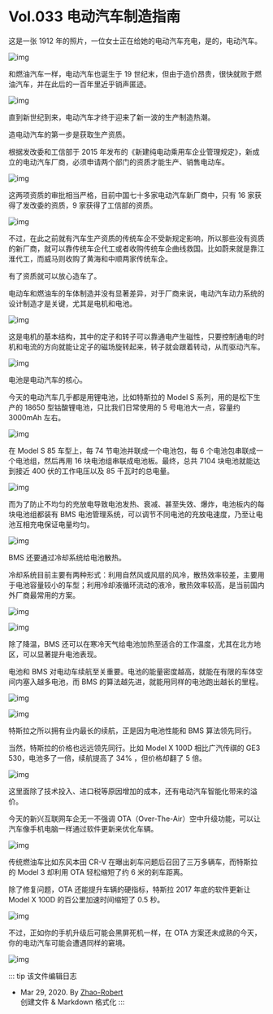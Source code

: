# Vol.033 电动汽车制造指南

这是一张 1912 年的照片，一位女士正在给她的电动汽车充电，是的，电动汽车。

![img](https://paperclip.host/static/U6yRaDu1NaY8y3ae9stIQkl9uOAbb5icyxDKlIpEm2bY4zNEJUN5OUcMqurKZdSEZVgicHuLqCqkLS88MHhrPSibA.jpg)

和燃油汽车一样，电动汽车也诞生于 19 世纪末，但由于造价昂贵，很快就败于燃油汽车，并在此后的一百年里近乎销声匿迹。

![img](https://paperclip.host/static/U6yRaDu1NaY8y3ae9stIQkl9uOAbb5icyCMRanbhBVwZHSlUia801l3zUTuXGbqqhO3EGcQDoFibWcBEmEzicXicD5A.gif)

直到新世纪到来，电动汽车才终于迎来了新一波的生产制造热潮。

造电动汽车的第一步是获取生产资质。

根据发改委和工信部于 2015 年发布的《新建纯电动乘用车企业管理规定》，新成立的电动汽车厂商，必须申请两个部门的资质才能生产、销售电动车。

![img](https://paperclip.host/static/U6yRaDu1NaY8y3ae9stIQkl9uOAbb5icy8WRHyM77ia2Re9Vr6SuppfDvXzJg1RkY3n8wiaia4NKSZWP78TXdTmrGg.gif)

这两项资质的审批相当严格，目前中国七十多家电动汽车新厂商中，只有 16 家获得了发改委的资质，9 家获得了工信部的资质。

![img](https://paperclip.host/static/U6yRaDu1NaY8y3ae9stIQkl9uOAbb5icy0COw5931DeTib3OQCONLceJWrqibf4ATqPznO6AMLM4BXj7LhoQTficXw.png)

不过，在此之前就有汽车生产资质的传统车企不受新规定影响，所以那些没有资质的新厂商，就可以靠传统车企代工或者收购传统车企曲线救国。比如蔚来就是靠江淮代工，而威马则收购了黄海和中顺两家传统车企。

有了资质就可以放心造车了。

电动车和燃油车的车体制造并没有显著差异，对于厂商来说，电动汽车动力系统的设计制造才是关键，尤其是电机和电池。

![img](https://paperclip.host/static/U6yRaDu1NaY8y3ae9stIQkl9uOAbb5icyQdCNhic58eCiaibEXiapIPIEJ2MrrFfSer5sP2wHlxueZS3qiayos4GRwaw.jpg)

这是电机的基本结构，其中的定子和转子可以靠通电产生磁性，只要控制通电的时机和电流的方向就能让定子的磁场旋转起来，转子就会跟着转动，从而驱动汽车。

![img](https://paperclip.host/static/U6yRaDu1NaY8y3ae9stIQkl9uOAbb5icykCvsSl8CTYyLJBy5sofXFWvZk5gq8nzfOdLpZKDmD3xsfYrMO0JlJA.gif)

电池是电动汽车的核心。

今天的电动汽车几乎都是用锂电池，比如特斯拉的 Model S 系列，用的是松下生产的 18650 型钴酸锂电池，只比我们日常使用的 5 号电池大一点，容量约 3000mAh 左右。

![img](https://paperclip.host/static/U6yRaDu1NaY8y3ae9stIQkl9uOAbb5icyicuPa9MH59sXX8FAw0ibMNvKXKjyqgjjA04NFtmnia6ROgrEfhgyHGJTw.png)

在 Model S 85 车型上，每 74 节电池并联成一个电池包，每 6 个电池包串联成一个电池组，然后再用 16 块电池组串联成电池板。最终，总共 7104 块电池就能达到接近 400 伏的工作电压以及 85 千瓦时的总电量。

![img](https://paperclip.host/static/U6yRaDu1NaY8y3ae9stIQkl9uOAbb5icyGhHHfdyYhN9nIrOlJdEYCEKTQx9NWclkrVZXZD2dnEyLzxDYvlDLuA.gif)

而为了防止不均匀的充放电导致电池发热、衰减、甚至失效、爆炸，电池板内的每块电池组都装有 BMS 电池管理系统，可以调节不同电池的充放电速度，乃至让电池互相充电保证电量均匀。

![img](https://paperclip.host/static/U6yRaDu1NaY8y3ae9stIQkl9uOAbb5icy5SiaWNIa1P2HJicJVsye1GqMP3z5qAR2lTTCS6DvedV8eVu5vZicnbqFg.gif)

BMS 还要通过冷却系统给电池散热。

冷却系统目前主要有两种形式：利用自然风或风扇的风冷，散热效率较差，主要用于电池容量较小的车型；利用冷却液循环流动的液冷，散热效率较高，是当前国内外厂商最常用的方案。

![img](https://paperclip.host/static/U6yRaDu1NaY8y3ae9stIQkl9uOAbb5icyXFqnzrEF6O3kUGaicfDF3URq1kibWhvQmA4B4a5LnCG0xRoKIUxcZia3g.gif)

![img](https://paperclip.host/static/U6yRaDu1NaY8y3ae9stIQkl9uOAbb5icycadxQUibg7UP2fUG1ykAicRXBibTNyQCAveIUibu3QDt0pV2ia2Fybs47AQ.gif)

除了降温，BMS 还可以在寒冷天气给电池加热至适合的工作温度，尤其在北方地区，可以显著提升电池表现。

电池和 BMS 对电动车续航至关重要。电池的能量密度越高，就能在有限的车体空间内塞入越多电池，而 BMS 的算法越先进，就能用同样的电池跑出越长的里程。

![img](https://paperclip.host/static/U6yRaDu1NaY8y3ae9stIQkl9uOAbb5icy6icOIoWibFLZxz7lb7o6OMI8wyI9LU8NicmcAfnIq5pGxMZCTnqu2MMFw.png)

![img](https://paperclip.host/static/U6yRaDu1NaY8y3ae9stIQkl9uOAbb5icyQbKbbPVgQAS316eAMZ5iaKaC9ktXP2ibBbcxvMjXF94s3oDxI3dwS21w.png)

特斯拉之所以拥有业内最长的续航，正是因为电池性能和 BMS 算法领先同行。

当然，特斯拉的价格也远远领先同行。比如 Model X 100D 相比广汽传祺的 GE3 530，电池多了一倍，续航提高了 34% ，但价格却翻了 5 倍。

![img](https://paperclip.host/static/U6yRaDu1NaY8y3ae9stIQkl9uOAbb5icyyScG5wrz85ok0rKgm8WcPn4t09hCL7vB8hs1XicVBvTqh3glDCFyqmg.png)

这里面除了技术投入、进口税等原因增加的成本，还有电动汽车智能化带来的溢价。

今天的新兴互联网车企无一不强调 OTA（Over-The-Air）空中升级功能，可以让汽车像手机电脑一样通过软件更新来优化车辆。

![img](https://paperclip.host/static/U6yRaDu1NaY8y3ae9stIQkl9uOAbb5icyBza4VO2cEcVxcokFymQF2epLDVuSbrgXoOhNvY9fsUVKzoSPxEQUYQ.gif)

传统燃油车比如东风本田 CR-V 在曝出刹车问题后召回了三万多辆车，而特斯拉的 Model 3 却利用 OTA 轻松缩短了约 6 米的刹车距离。

除了修复问题，OTA 还能提升车辆的硬指标，特斯拉 2017 年底的软件更新让 Model X 100D 的百公里加速时间缩短了 0.5 秒。

![img](https://paperclip.host/static/U6yRaDu1NaY8y3ae9stIQkl9uOAbb5icyJW2JFGNMgjCLqiaUaqnC33libgY3IPpzAfFjJUlkibzRsHrCiad3lYtwsQ.gif)

不过，正如你的手机升级后可能会黑屏死机一样，在 OTA 方案还未成熟的今天，你的电动汽车可能会遭遇同样的窘境。

![img](https://paperclip.host/static/U6yRaDu1NaY8y3ae9stIQkl9uOAbb5icy9X7p72XNfWdAZxIVN50v7emRM3UdkNFWCjTZic84qKwIibJDr3cibMVGQ.png)

::: tip 该文件编辑日志

- Mar 29, 2020. By [Zhao-Robert](https://github.com/Zhao-Robert)  
创建文件 & Markdown 格式化
:::
